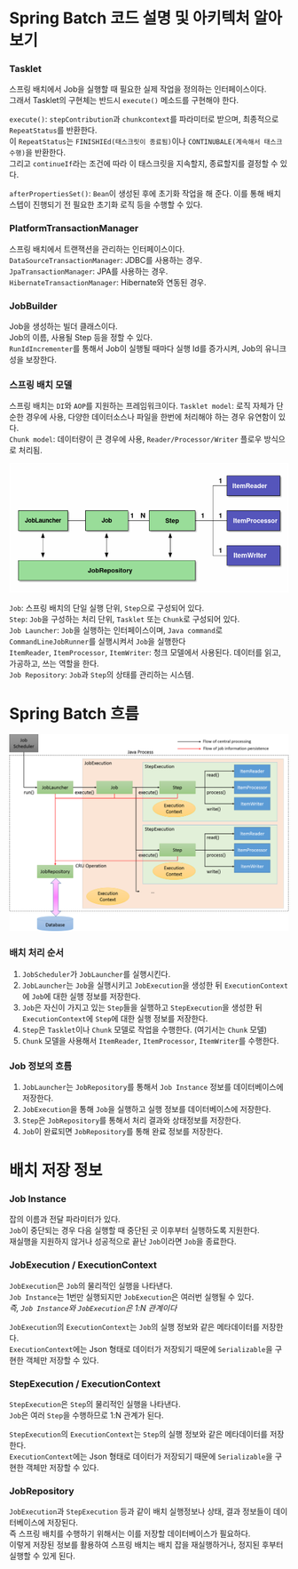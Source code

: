 # Spring Batch 코드 설명 및 아키텍처 알아보기

### Tasklet
스프링 배치에서 Job을 실행할 때 필요한 실제 작업을 정의하는 인터페이스이다. <br>
그래서 Tasklet의 구현체는 반드시 `execute()` 메소드를 구현해야 한다. <br>

`execute()`: `stepContribution`과  `chunkcontext`를 파라미터로 받으며, 최종적으로 `RepeatStatus`를 반환한다. <br>
이 `RepeatStatus`는 `FINISHIEd(태스크릿이 종료됨)`이나 `CONTINUBALE(계속해서 태스크 수행)`을 반환한다. <br>
그리고 `continueIf`라는 조건에 따라 이 태스크릿을 지속할지, 종료할지를 결정할 수 있다. <br>

`afterPropertiesSet()`: `Bean`이 생성된 후에 초기화 작업을 해 준다. 이를 통해 배치 스텝이 진행되기 전 필요한 초기화 로직 등을 수행할 수 있다.<br>

### PlatformTransactionManager
스프링 배치에서 트랜잭션을 관리하는 인터페이스이다. <br>
`DataSourceTransactionManager`: JDBC를 사용하는 경우. <br>
`JpaTransactionManager`: JPA를 사용하는 경우. <br>
`HibernateTransactionManager`: Hibernate와 연동된 경우. <br>

### JobBuilder
Job을 생성하는 빌더 클래스이다. <br>
Job의 이름, 사용될 Step 등을 정할 수 있다. <br>
`RunIdIncrementer`를 통해서 Job이 실행될 때마다 실행 Id를 증가시켜, Job의 유니크성을 보장한다. <br>


### 스프링 배치 모델
스프링 배치는 `DI`와 `AOP`를 지원하는 프레임워크이다.
`Tasklet model`: 로직 자체가 단순한 경우에 사용, 다양한 데이터소스나 파일을 한번에 처리해야 하는 경우 유연함이 있다. <br>
`Chunk model`: 데이터량이 큰 경우에 사용, `Reader/Processor/Writer` 플로우 방식으로 처리됨. <br>

![img.png](../image/정철희-img1.png)
<br>

`Job`: 스프링 배치의 단일 실행 단위, `Step`으로 구성되어 있다. <br>
`Step`: `Job`을 구성하는 처리 단위, `Tasklet` 또는 `Chunk`로 구성되어 있다. <br>
`Job Launcher`: `Job`을 실행하는 인터페이스이며, `Java command`로 `CommandLineJobRunner`를 실행시켜서 `Job`을 실행한다 <br>
`ItemReader`, `ItemProcessor`, `ItemWriter`: 청크 모델에서 사용된다. 데이터를 읽고, 가공하고, 쓰는 역할을 한다. <br>
`Job Repository`: `Job`과 `Step`의 상태를 관리하는 시스템. <br>


# Spring Batch 흐름

![img.png](../image/정철희-img2.png)

### 배치 처리 순서
1. `JobScheduler`가 `JobLauncher`를 실행시킨다.
2. `JobLauncher`는 `Job`을 실행시키고 `JobExecution`을 생성한 뒤 `ExecutionContext`에 `Job`에 대한 실행 정보를 저장한다.
3. `Job`은 자신이 가지고 있는 `Step`들을 실행하고 `StepExecution`을 생성한 뒤 `ExecutionContext`에 `Step`에 대한 실행 정보를 저장한다.
4. `Step`은 `Tasklet`이나 `Chunk` 모델로 작업을 수행한다. (여기서는 `Chunk` 모델)
5. `Chunk` 모델을 사용해서 `ItemReader`, `ItemProcessor`, `ItemWriter`를 수행한다.

### Job 정보의 흐름
1. `JobLauncher`는 `JobRepository`를 통해서 `Job Instance` 정보를 데이터베이스에 저장한다.
2. `JobExecution`을 통해 `Job`을 실행하고 실행 정보를 데이터베이스에 저장한다.
3. `Step`은 `JobRepository`를 통해서 처리 결과와 상태정보를 저장한다.
4. `Job`이 완료되면 `JobRepository`를 통해 완료 정보를 저장한다.

# 배치 저장 정보

### Job Instance
잡의 이름과 전달 파라미터가 있다. <br>
`Job`이 중단되는 경우 다음 실행할 때 중단된 곳 이후부터 실행하도록 지원한다. <br>
재실행을 지원하지 않거나 성공적으로 끝난 `Job`이라면 `Job`을 종료한다. <br>

### JobExecution / ExecutionContext
`JobExecution`은 `Job`의 물리적인 실행을 나타낸다. <br>
`Job Instance`는 1번만 실행되지만 `JobExecution`은 여러번 실행될 수 있다. <br>
_즉, `Job Instance`와 `JobExecution`은 1:N 관계이다_

`JobExecution`의 `ExecutionContext`는 `Job`의 실행 정보와 같은 메타데이터를 저장한다. <br>
`ExecutionContext`에는 Json 형태로 데이터가 저장되기 때문에 `Serializable`을 구현한 객체만 저장할 수 있다. <br>

### StepExecution / ExecutionContext
`StepExecution`은 `Step`의 물리적인 실행을 나타낸다. <br>
`Job`은 여러 `Step`을 수행하므로 1:N 관계가 된다. <br>

`StepExecution`의 `ExecutionContext`는 `Step`의 실행 정보와 같은 메타데이터를 저장한다. <br>
`ExecutionContext`에는 Json 형태로 데이터가 저장되기 때문에 `Serializable`을 구현한 객체만 저장할 수 있다. <br>

### JobRepository
`JobExecution`과 `StepExecution` 등과 같이 배치 실행정보나 상태, 결과 정보들이 데이터베이스에 저장된다. <br>
즉 스프링 배치를 수행하기 위해서는 이를 저장할 데이터베이스가 필요하다. <br>
이렇게 저장된 정보를 활용하여 스프링 배치는 배치 잡을 재실행하거나, 정지된 후부터 실행할 수 있게 된다. <br>

